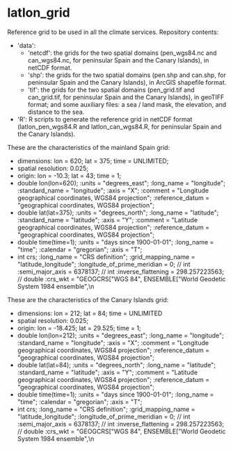 # latlon_grid

Reference grid to be used in all the climate services. Repository contents:

* 'data':
  * 'netcdf': the grids for the two spatial domains (pen_wgs84.nc and can_wgs84.nc, for peninsular Spain and the Canary Islands), in netCDF format.
  * 'shp': the grids for the two spatial domains (pen.shp and can.shp, for peninsular Spain and the Canary Islands), in ArcGIS shapefile format.
  * 'tif': the grids for the two spatial domains (pen_grid.tif and can_grid.tif, for peninsular Spain and the Canary Islands), in geoTIFF format; and some auxiliary files: a sea / land mask, the elevation, and distance to the sea.
* 'R': R scripts to generate the reference grid in netCDF format (latlon_pen_wgs84.R and latlon_can_wgs84.R, for peninsular Spain and the Canary Islands).

These are the characteristics of the mainland Spain grid:

* dimensions:
    lon = 620;
    lat = 375;
    time = UNLIMITED;
* spatial resolution: 0.025;
* origin:
    lon = -10.3;
    lat = 43;
    time = 1;
* double lon(lon=620);
  :units = "degrees_east";
  :long_name = "longitude";
  :standard_name = "longitude";
  :axis = "X";
  :comment = "Longitude geographical coordinates, WGS84 projection";
  :reference_datum = "geographical coordinates, WGS84 projection";
* double lat(lat=375);
  :units = "degrees_north";
  :long_name = "latitude";
  :standard_name = "latitude";
  :axis = "Y";
  :comment = "Latitude geographical coordinates, WGS84 projection";
  :reference_datum = "geographical coordinates, WGS84 projection";
* double time(time=1);
      :units = "days since 1900-01-01";
      :long_name = "time";
      :calendar = "gregorian";
      :axis = "T";
* int crs;
  :long_name = "CRS definition";
  :grid_mapping_name = "latitude_longitude";
  :longitude_of_prime_meridian = 0; // int
  :semi_major_axis = 6378137; // int
  :inverse_flattening = 298.257223563; // double
  :crs_wkt = "GEOGCRS[\"WGS 84\", ENSEMBLE[\"World Geodetic System 1984 ensemble\",\n
  
These are the characteristics of the Canary Islands grid:

* dimensions:
    lon = 212;
    lat = 84;
    time = UNLIMITED
* spatial resolution: 0.025;
* origin:
    lon = -18.425;
    lat = 29.525;
    time = 1;
* double lon(lon=212);
  :units = "degrees_east";
  :long_name = "longitude";
  :standard_name = "longitude";
  :axis = "X";
  :comment = "Longitude geographical coordinates, WGS84 projection";
  :reference_datum = "geographical coordinates, WGS84 projection";
* double lat(lat=84);
  :units = "degrees_north";
  :long_name = "latitude";
  :standard_name = "latitude";
  :axis = "Y";
  :comment = "Latitude geographical coordinates, WGS84 projection";
  :reference_datum = "geographical coordinates, WGS84 projection";
* double time(time=1);
      :units = "days since 1900-01-01";
      :long_name = "time";
      :calendar = "gregorian";
      :axis = "T";
* int crs;
  :long_name = "CRS definition";
  :grid_mapping_name = "latitude_longitude";
  :longitude_of_prime_meridian = 0; // int
  :semi_major_axis = 6378137; // int
  :inverse_flattening = 298.257223563; // double
  :crs_wkt = "GEOGCRS[\"WGS 84\", ENSEMBLE[\"World Geodetic System 1984 ensemble\",\n
  
